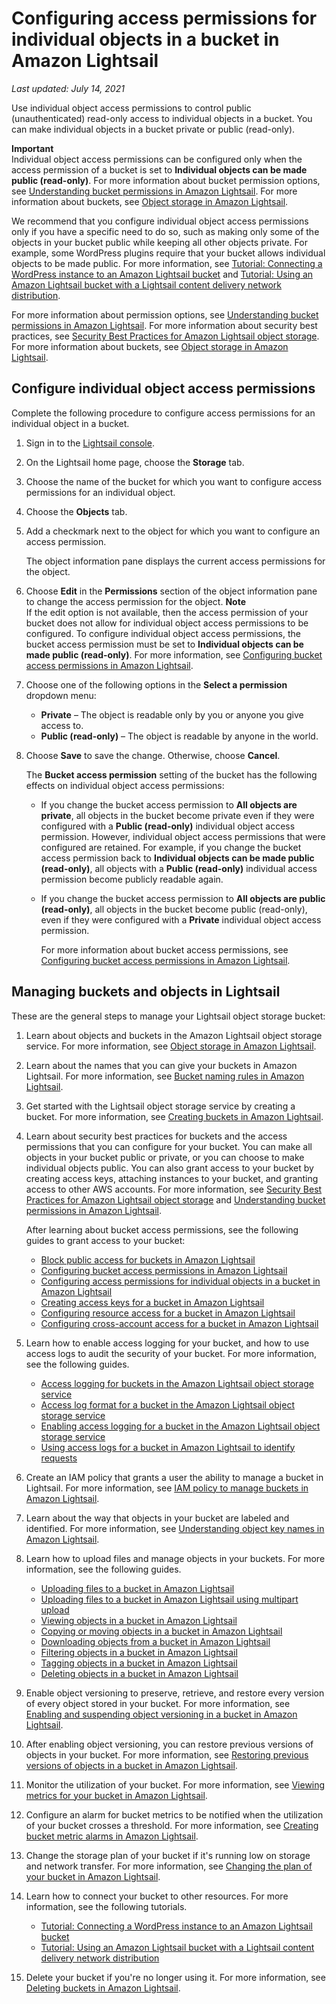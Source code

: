 # Configuring access permissions for individual objects in a bucket in Amazon Lightsail<a name="amazon-lightsail-configuring-individual-object-access"></a>

 *Last updated: July 14, 2021* 

Use individual object access permissions to control public \(unauthenticated\) read\-only access to individual objects in a bucket\. You can make individual objects in a bucket private or public \(read\-only\)\.

**Important**  
Individual object access permissions can be configured only when the access permission of a bucket is set to **Individual objects can be made public \(read\-only\)**\. For more information about bucket permission options, see [Understanding bucket permissions in Amazon Lightsail](amazon-lightsail-understanding-bucket-permissions.md)\. For more information about buckets, see [Object storage in Amazon Lightsail](buckets-in-amazon-lightsail.md)\.

We recommend that you configure individual object access permissions only if you have a specific need to do so, such as making only some of the objects in your bucket public while keeping all other objects private\. For example, some WordPress plugins require that your bucket allows individual objects to be made public\. For more information, see [Tutorial: Connecting a WordPress instance to an Amazon Lightsail bucket](amazon-lightsail-connecting-buckets-to-wordpress.md) and [Tutorial: Using an Amazon Lightsail bucket with a Lightsail content delivery network distribution](amazon-lightsail-using-distributions-with-buckets.md)\.

For more information about permission options, see [Understanding bucket permissions in Amazon Lightsail](amazon-lightsail-understanding-bucket-permissions.md)\. For more information about security best practices, see [Security Best Practices for Amazon Lightsail object storage](amazon-lightsail-bucket-security-best-practices.md)\. For more information about buckets, see [Object storage in Amazon Lightsail](buckets-in-amazon-lightsail.md)\.

## Configure individual object access permissions<a name="configure-individual-object-access-permissions"></a>

Complete the following procedure to configure access permissions for an individual object in a bucket\.

1. Sign in to the [Lightsail console](https://lightsail.aws.amazon.com/)\.

1. On the Lightsail home page, choose the **Storage** tab\.

1. Choose the name of the bucket for which you want to configure access permissions for an individual object\.

1. Choose the **Objects** tab\.

1. Add a checkmark next to the object for which you want to configure an access permission\.

   The object information pane displays the current access permissions for the object\.

1. Choose **Edit** in the **Permissions** section of the object information pane to change the access permission for the object\.
**Note**  
If the edit option is not available, then the access permission of your bucket does not allow for individual object access permissions to be configured\. To configure individual object access permissions, the bucket access permission must be set to **Individual objects can be made public \(read\-only\)**\. For more information, see [Configuring bucket access permissions in Amazon Lightsail](amazon-lightsail-configuring-bucket-permissions.md)\.

1. Choose one of the following options in the **Select a permission** dropdown menu:
   + **Private** – The object is readable only by you or anyone you give access to\.
   + **Public \(read\-only\)** – The object is readable by anyone in the world\.

1. Choose **Save** to save the change\. Otherwise, choose **Cancel**\.

   The **Bucket access permission** setting of the bucket has the following effects on individual object access permissions:
   + If you change the bucket access permission to **All objects are private**, all objects in the bucket become private even if they were configured with a **Public \(read\-only\)** individual object access permission\. However, individual object access permissions that were configured are retained\. For example, if you change the bucket access permission back to **Individual objects can be made public \(read\-only\)**, all objects with a **Public \(read\-only\)** individual access permission become publicly readable again\.
   + If you change the bucket access permission to **All objects are public \(read\-only\)**, all objects in the bucket become public \(read\-only\), even if they were configured with a **Private** individual object access permission\.

     For more information about bucket access permissions, see [Configuring bucket access permissions in Amazon Lightsail](amazon-lightsail-configuring-bucket-permissions.md)\.

## Managing buckets and objects in Lightsail<a name="individual-object-access-managing-buckets-and-objects"></a>

These are the general steps to manage your Lightsail object storage bucket:

1. Learn about objects and buckets in the Amazon Lightsail object storage service\. For more information, see [Object storage in Amazon Lightsail](buckets-in-amazon-lightsail.md)\.

1. Learn about the names that you can give your buckets in Amazon Lightsail\. For more information, see [Bucket naming rules in Amazon Lightsail](bucket-naming-rules-in-amazon-lightsail.md)\.

1. Get started with the Lightsail object storage service by creating a bucket\. For more information, see [Creating buckets in Amazon Lightsail](amazon-lightsail-creating-buckets.md)\.

1. Learn about security best practices for buckets and the access permissions that you can configure for your bucket\. You can make all objects in your bucket public or private, or you can choose to make individual objects public\. You can also grant access to your bucket by creating access keys, attaching instances to your bucket, and granting access to other AWS accounts\. For more information, see [Security Best Practices for Amazon Lightsail object storage](amazon-lightsail-bucket-security-best-practices.md) and [Understanding bucket permissions in Amazon Lightsail](amazon-lightsail-understanding-bucket-permissions.md)\.

   After learning about bucket access permissions, see the following guides to grant access to your bucket:
   + [Block public access for buckets in Amazon Lightsail](amazon-lightsail-block-public-access-for-buckets.md)
   + [Configuring bucket access permissions in Amazon Lightsail](amazon-lightsail-configuring-bucket-permissions.md)
   + [Configuring access permissions for individual objects in a bucket in Amazon Lightsail](#amazon-lightsail-configuring-individual-object-access)
   + [Creating access keys for a bucket in Amazon Lightsail](amazon-lightsail-creating-bucket-access-keys.md)
   + [Configuring resource access for a bucket in Amazon Lightsail](amazon-lightsail-configuring-bucket-resource-access.md)
   + [Configuring cross\-account access for a bucket in Amazon Lightsail](amazon-lightsail-configuring-bucket-cross-account-access.md)

1. Learn how to enable access logging for your bucket, and how to use access logs to audit the security of your bucket\. For more information, see the following guides\.
   + [Access logging for buckets in the Amazon Lightsail object storage service](amazon-lightsail-bucket-access-logs.md)
   + [Access log format for a bucket in the Amazon Lightsail object storage service](amazon-lightsail-bucket-access-log-format.md)
   + [Enabling access logging for a bucket in the Amazon Lightsail object storage service](amazon-lightsail-enabling-bucket-access-logs.md)
   + [Using access logs for a bucket in Amazon Lightsail to identify requests](amazon-lightsail-using-bucket-access-logs.md)

1. Create an IAM policy that grants a user the ability to manage a bucket in Lightsail\. For more information, see [IAM policy to manage buckets in Amazon Lightsail](amazon-lightsail-bucket-management-policies.md)\.

1. Learn about the way that objects in your bucket are labeled and identified\. For more information, see [Understanding object key names in Amazon Lightsail](understanding-bucket-object-key-names-in-amazon-lightsail.md)\.

1. Learn how to upload files and manage objects in your buckets\. For more information, see the following guides\.
   + [Uploading files to a bucket in Amazon Lightsail](amazon-lightsail-uploading-files-to-a-bucket.md)
   + [Uploading files to a bucket in Amazon Lightsail using multipart upload](amazon-lightsail-uploading-files-to-a-bucket-using-multipart-upload.md)
   + [Viewing objects in a bucket in Amazon Lightsail](amazon-lightsail-viewing-objects-in-a-bucket.md)
   + [Copying or moving objects in a bucket in Amazon Lightsail](amazon-lightsail-copying-moving-bucket-objects.md)
   + [Downloading objects from a bucket in Amazon Lightsail](amazon-lightsail-downloading-bucket-objects.md)
   + [Filtering objects in a bucket in Amazon Lightsail](amazon-lightsail-filtering-bucket-objects.md)
   + [Tagging objects in a bucket in Amazon Lightsail](amazon-lightsail-tagging-bucket-objects.md)
   + [Deleting objects in a bucket in Amazon Lightsail](amazon-lightsail-deleting-bucket-objects.md)

1. Enable object versioning to preserve, retrieve, and restore every version of every object stored in your bucket\. For more information, see [Enabling and suspending object versioning in a bucket in Amazon Lightsail](amazon-lightsail-managing-bucket-object-versioning.md)\.

1. After enabling object versioning, you can restore previous versions of objects in your bucket\. For more information, see [Restoring previous versions of objects in a bucket in Amazon Lightsail](amazon-lightsail-restoring-bucket-object-versions.md)\.

1. Monitor the utilization of your bucket\. For more information, see [Viewing metrics for your bucket in Amazon Lightsail](amazon-lightsail-viewing-bucket-metrics.md)\.

1. Configure an alarm for bucket metrics to be notified when the utilization of your bucket crosses a threshold\. For more information, see [Creating bucket metric alarms in Amazon Lightsail](amazon-lightsail-adding-bucket-metric-alarms.md)\.

1. Change the storage plan of your bucket if it's running low on storage and network transfer\. For more information, see [Changing the plan of your bucket in Amazon Lightsail](amazon-lightsail-changing-bucket-plans.md)\.

1. Learn how to connect your bucket to other resources\. For more information, see the following tutorials\.
   + [Tutorial: Connecting a WordPress instance to an Amazon Lightsail bucket](amazon-lightsail-connecting-buckets-to-wordpress.md)
   + [Tutorial: Using an Amazon Lightsail bucket with a Lightsail content delivery network distribution](amazon-lightsail-using-distributions-with-buckets.md)

1. Delete your bucket if you're no longer using it\. For more information, see [Deleting buckets in Amazon Lightsail](amazon-lightsail-deleting-buckets.md)\.